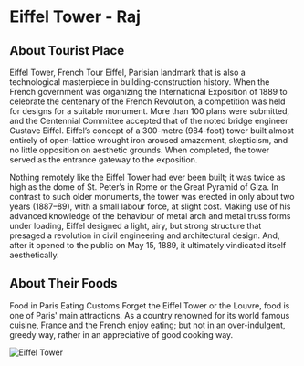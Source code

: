 # Eiffel Tower - Raj

## About Tourist Place 
Eiffel Tower, French Tour Eiffel, Parisian landmark that is also a technological masterpiece in building-construction history. When the French government 
was organizing the International Exposition of 1889 to celebrate the centenary of the French Revolution, a competition was held for designs for a suitable monument. 
More than 100 plans were submitted, and the Centennial Committee accepted that of the noted bridge engineer Gustave Eiffel. Eiffel’s concept of a 300-metre 
(984-foot) tower built almost entirely of open-lattice wrought iron aroused amazement, skepticism, and no little opposition on aesthetic grounds. When completed, 
the tower served as the entrance gateway to the exposition.

Nothing remotely like the Eiffel Tower had ever been built; it was twice as high as the dome of St. Peter’s in Rome or the Great Pyramid of Giza. In contrast to 
such older monuments, the tower was erected in only about two years (1887–89), with a small labour force, at slight cost. Making use of his advanced knowledge 
of the behaviour of metal arch and metal truss forms under loading, Eiffel designed a light, airy, but strong structure that presaged a revolution in civil 
engineering and architectural design. And, after it opened to the public on May 15, 1889, it ultimately vindicated itself aesthetically.

## About Their Foods
Food in Paris Eating Customs Forget the Eiffel Tower or the Louvre, food is one of Paris' main attractions. As a country renowned for its world famous cuisine, 
France and the French enjoy eating; but not in an over-indulgent, greedy way, rather in an appreciative of good cooking way.

<img align="center" src="http://4.bp.blogspot.com/-iv0UM3pOmvA/T4UefA8bBFI/AAAAAAAAANQ/G6_cXiHMN5s/s1600/Eiffel.jpg" alt="Eiffel Tower"/>

<!--Example: <img align="center" src="https://lotustours.in/assets/img/taj/photo-room-detail-1.jpg" alt="Taj Mahal"/> -->
